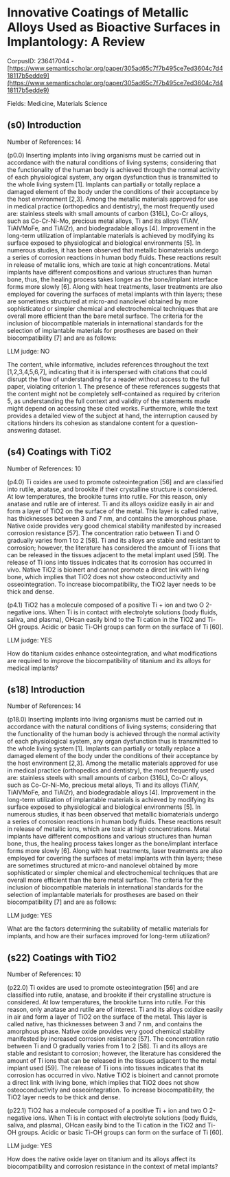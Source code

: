 # Innovative Coatings of Metallic Alloys Used as Bioactive Surfaces in Implantology: A Review

CorpusID: 236417044 - [https://www.semanticscholar.org/paper/305ad65c7f7b495ce7ed3604c7d418117b5edde9](https://www.semanticscholar.org/paper/305ad65c7f7b495ce7ed3604c7d418117b5edde9)

Fields: Medicine, Materials Science

## (s0) Introduction
Number of References: 14

(p0.0) Inserting implants into living organisms must be carried out in accordance with the natural conditions of living systems; considering that the functionality of the human body is achieved through the normal activity of each physiological system, any organ dysfunction thus is transmitted to the whole living system [1]. Implants can partially or totally replace a damaged element of the body under the conditions of their acceptance by the host environment [2,3]. Among the metallic materials approved for use in medical practice (orthopedics and dentistry), the most frequently used are: stainless steels with small amounts of carbon (316L), Co-Cr alloys, such as Co-Cr-Ni-Mo, precious metal alloys, Ti and its alloys (TiAlV, TiAlVMoFe, and TiAlZr), and biodegradable alloys [4]. Improvement in the long-term utilization of implantable materials is achieved by modifying its surface exposed to physiological and biological environments [5]. In numerous studies, it has been observed that metallic biomaterials undergo a series of corrosion reactions in human body fluids. These reactions result in release of metallic ions, which are toxic at high concentrations. Metal implants have different compositions and various structures than human bone, thus, the healing process takes longer as the bone/implant interface forms more slowly [6]. Along with heat treatments, laser treatments are also employed for covering the surfaces of metal implants with thin layers; these are sometimes structured at micro-and nanolevel obtained by more sophisticated or simpler chemical and electrochemical techniques that are overall more efficient than the bare metal surface. The criteria for the inclusion of biocompatible materials in international standards for the selection of implantable materials for prostheses are based on their biocompatibility [7] and are as follows:

LLM judge: NO

The content, while informative, includes references throughout the text [1,2,3,4,5,6,7], indicating that it is interspersed with citations that could disrupt the flow of understanding for a reader without access to the full paper, violating criterion 1. The presence of these references suggests that the content might not be completely self-contained as required by criterion 5, as understanding the full context and validity of the statements made might depend on accessing these cited works. Furthermore, while the text provides a detailed view of the subject at hand, the interruption caused by citations hinders its cohesion as standalone content for a question-answering dataset.

## (s4) Coatings with TiO2
Number of References: 10

(p4.0) Ti oxides are used to promote osteointegration [56] and are classified into rutile, anatase, and brookite if their crystalline structure is considered. At low temperatures, the brookite turns into rutile. For this reason, only anatase and rutile are of interest. Ti and its alloys oxidize easily in air and form a layer of TiO2 on the surface of the metal. This layer is called native, has thicknesses between 3 and 7 nm, and contains the amorphous phase. Native oxide provides very good chemical stability manifested by increased corrosion resistance [57]. The concentration ratio between Ti and O gradually varies from 1 to 2 [58]. Ti and its alloys are stable and resistant to corrosion; however, the literature has considered the amount of Ti ions that can be released in the tissues adjacent to the metal implant used [59]. The release of Ti ions into tissues indicates that its corrosion has occurred in vivo. Native TiO2 is bioinert and cannot promote a direct link with living bone, which implies that TiO2 does not show osteoconductivity and osseointegration. To increase biocompatibility, the TiO2 layer needs to be thick and dense.

(p4.1) TiO2 has a molecule composed of a positive Ti + ion and two O 2-negative ions. When Ti is in contact with electrolyte solutions (body fluids, saliva, and plasma), OHcan easily bind to the Ti cation in the TiO2 and Ti-OH groups. Acidic or basic Ti-OH groups can form on the surface of Ti [60]. 

LLM judge: YES

How do titanium oxides enhance osteointegration, and what modifications are required to improve the biocompatibility of titanium and its alloys for medical implants?

## (s18) Introduction
Number of References: 14

(p18.0) Inserting implants into living organisms must be carried out in accordance with the natural conditions of living systems; considering that the functionality of the human body is achieved through the normal activity of each physiological system, any organ dysfunction thus is transmitted to the whole living system [1]. Implants can partially or totally replace a damaged element of the body under the conditions of their acceptance by the host environment [2,3]. Among the metallic materials approved for use in medical practice (orthopedics and dentistry), the most frequently used are: stainless steels with small amounts of carbon (316L), Co-Cr alloys, such as Co-Cr-Ni-Mo, precious metal alloys, Ti and its alloys (TiAlV, TiAlVMoFe, and TiAlZr), and biodegradable alloys [4]. Improvement in the long-term utilization of implantable materials is achieved by modifying its surface exposed to physiological and biological environments [5]. In numerous studies, it has been observed that metallic biomaterials undergo a series of corrosion reactions in human body fluids. These reactions result in release of metallic ions, which are toxic at high concentrations. Metal implants have different compositions and various structures than human bone, thus, the healing process takes longer as the bone/implant interface forms more slowly [6]. Along with heat treatments, laser treatments are also employed for covering the surfaces of metal implants with thin layers; these are sometimes structured at micro-and nanolevel obtained by more sophisticated or simpler chemical and electrochemical techniques that are overall more efficient than the bare metal surface. The criteria for the inclusion of biocompatible materials in international standards for the selection of implantable materials for prostheses are based on their biocompatibility [7] and are as follows:

LLM judge: YES

What are the factors determining the suitability of metallic materials for implants, and how are their surfaces improved for long-term utilization?

## (s22) Coatings with TiO2
Number of References: 10

(p22.0) Ti oxides are used to promote osteointegration [56] and are classified into rutile, anatase, and brookite if their crystalline structure is considered. At low temperatures, the brookite turns into rutile. For this reason, only anatase and rutile are of interest. Ti and its alloys oxidize easily in air and form a layer of TiO2 on the surface of the metal. This layer is called native, has thicknesses between 3 and 7 nm, and contains the amorphous phase. Native oxide provides very good chemical stability manifested by increased corrosion resistance [57]. The concentration ratio between Ti and O gradually varies from 1 to 2 [58]. Ti and its alloys are stable and resistant to corrosion; however, the literature has considered the amount of Ti ions that can be released in the tissues adjacent to the metal implant used [59]. The release of Ti ions into tissues indicates that its corrosion has occurred in vivo. Native TiO2 is bioinert and cannot promote a direct link with living bone, which implies that TiO2 does not show osteoconductivity and osseointegration. To increase biocompatibility, the TiO2 layer needs to be thick and dense.

(p22.1) TiO2 has a molecule composed of a positive Ti + ion and two O 2-negative ions. When Ti is in contact with electrolyte solutions (body fluids, saliva, and plasma), OHcan easily bind to the Ti cation in the TiO2 and Ti-OH groups. Acidic or basic Ti-OH groups can form on the surface of Ti [60]. 

LLM judge: YES

How does the native oxide layer on titanium and its alloys affect its biocompatibility and corrosion resistance in the context of metal implants?


